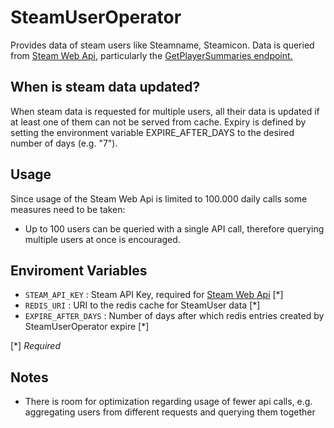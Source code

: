 # SteamUserOperator
Provides data of steam users like Steamname, Steamicon. Data is queried from [Steam Web Api](https://developer.valvesoftware.com/wiki/Steam_Web_API), particularly the [GetPlayerSummaries endpoint.](https://developer.valvesoftware.com/wiki/Steam_Web_API#GetPlayerSummaries_.28v0002.29)

## When is steam data updated?
When steam data is requested for multiple users, all their data is updated if at least one of them can not be served from cache.
Expiry is defined by setting the environment variable EXPIRE_AFTER_DAYS to the desired number of days (e.g. "7").

## Usage
Since usage of the Steam Web Api is limited to 100.000 daily calls some measures need to be taken:
- Up to 100 users can be queried with a single API call, therefore querying multiple users at once is encouraged.


## Enviroment Variables
- `STEAM_API_KEY` : 
Steam API Key, required for [Steam Web Api](https://developer.valvesoftware.com/wiki/Steam_Web_API) [*]
- `REDIS_URI` : URI to the redis cache for SteamUser data [*]
- `EXPIRE_AFTER_DAYS` : Number of days after which redis entries created by SteamUserOperator expire [*]

[*] *Required*

## Notes
- There is room for optimization regarding usage of fewer api calls, e.g. aggregating users from different requests and querying them together